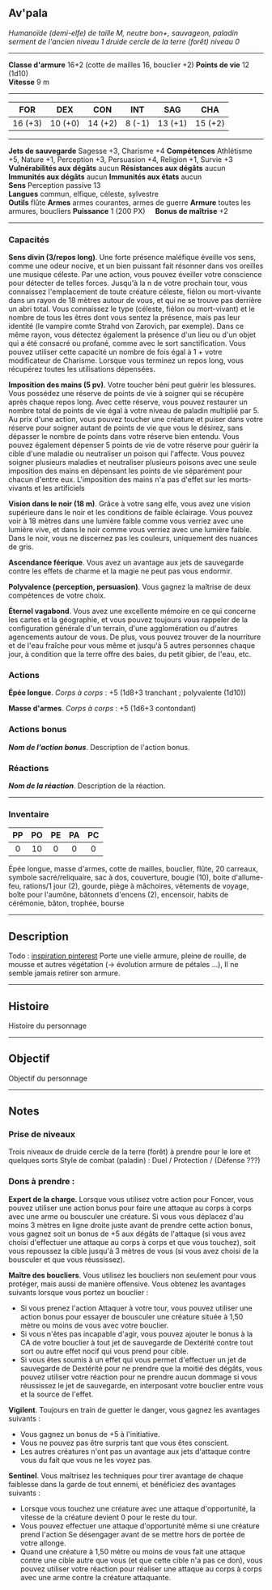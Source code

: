 ## Av'pala
*Humanoïde (demi-elfe) de taille M, neutre bon+, sauvageon, paladin serment de l'ancien niveau 1 druide cercle de la terre (forêt) niveau 0*
___
**Classe d'armure** 16+2 (cotte de mailles 16, bouclier +2) 
**Points de vie** 12 (1d10)  
**Vitesse** 9 m  
___

| FOR     | DEX     | CON     | INT    | SAG     | CHA     |
| ------- | ------- | ------- | ------ | ------- | ------- |
| 16 (+3) | 10 (+0) | 14 (+2) | 8 (-1) | 13 (+1) | 15 (+2) |
___
**Jets de sauvegarde** Sagesse +3, Charisme +4
**Compétences** Athlétisme +5, Nature +1, Perception +3, Persuasion +4, Religion +1, Survie +3
**Vulnérabilités aux dégâts** aucun
**Résistances aux dégâts** aucun
**Immunités aux dégâts** aucun
**Immunités aux états** aucun  
**Sens**  Perception passive 13  
**Langues** commun, elfique, céleste, sylvestre  
**Outils** flûte
**Armes** armes courantes, armes de guerre
**Armure** toutes les armures, boucliers
**Puissance** 1 (200 PX)     **Bonus de maîtrise** +2  
___
### Capacités
**Sens divin (3/repos long)**. Une forte présence maléfique éveille vos sens, comme une odeur nocive, et un bien puissant fait résonner dans vos oreilles une musique céleste. Par une action, vous pouvez éveiller votre conscience pour détecter de telles forces. Jusqu'à la n de votre prochain tour, vous connaissez l'emplacement de toute créature céleste, fiélon ou mort-vivante dans un rayon de 18 mètres autour de vous, et qui ne se trouve pas derrière un abri total. Vous connaissez le type (céleste, fiélon ou mort-vivant) et le nombre de tous les êtres dont vous sentez la présence, mais pas leur identité (le vampire comte Strahd von Zarovich, par exemple). Dans ce même rayon, vous détectez également la présence d'un lieu ou d'un objet qui a été consacré ou profané, comme avec le sort sanctification. Vous pouvez utiliser cette capacité un nombre de fois égal à 1 + votre modificateur de Charisme. Lorsque vous terminez un repos long, vous récupérez toutes les utilisations dépensées.

**Imposition des mains (5 pv)**. Votre toucher béni peut guérir les blessures. Vous possédez une réserve de points de vie à soigner qui se récupère après chaque repos long. Avec cette réserve, vous pouvez restaurer un nombre total de points de vie égal à votre niveau de paladin multiplié par 5. Au prix d'une action, vous pouvez toucher une créature et puiser dans votre réserve pour soigner autant de points de vie que vous le désirez, sans dépasser le nombre de points dans votre réserve bien entendu. Vous pouvez également dépenser 5 points de vie de votre réserve pour guérir la cible d'une maladie ou neutraliser un poison qui l'affecte. Vous pouvez soigner plusieurs maladies et neutraliser plusieurs poisons avec une seule imposition des mains en dépensant les points de vie séparément pour chacun d'entre eux. L'imposition des mains n'a pas d'effet sur les morts-vivants et les artificiels

**Vision dans le noir (18 m)**. Grâce à votre sang elfe, vous avez une vision supérieure dans le noir et les conditions de faible éclairage. Vous pouvez voir à 18 mètres dans une lumière faible comme vous verriez avec une lumière vive, et dans le noir comme vous verriez avec une lumière faible. Dans le noir, vous ne discernez pas les couleurs, uniquement des nuances de gris.

**Ascendance féerique**. Vous avez un avantage aux jets de sauvegarde contre les effets de charme et la magie ne peut pas vous endormir.

**Polyvalence (perception, persuasion)**. Vous gagnez la maîtrise de deux compétences de votre choix.

**Éternel vagabond**. Vous avez une excellente mémoire en ce qui concerne les cartes et la géographie, et vous pouvez toujours vous rappeler de la configuration générale d'un terrain, d'une agglomération ou d'autres agencements autour de vous. De plus, vous pouvez trouver de la nourriture et de l'eau fraîche pour vous même et jusqu'à 5 autres personnes chaque jour, à condition que la terre offre des baies, du petit gibier, de l'eau, etc.

### Actions
**Épée longue**. _Corps à corps_ : +5 (1d8+3 tranchant ; polyvalente (1d10))  

**Masse d'armes**. _Corps à corps_ : +5 (1d6+3 contondant)

### Actions bonus
***Nom de l'action bonus***. Description de l'action bonus.  

### Réactions
***Nom de la réaction***. Description de la réaction.  

___
### Inventaire
| PP  | PO  | PE  | PA  | PC  |
| :-: | :-: | :-: | :-: | :-: |
|  0  | 10  |  0  |  0  |  0  |
Épée longue, masse d'armes, cotte de mailles, bouclier, flûte, 20 carreaux, symbole sacré/reliquaire, sac à dos, couverture, bougie (10), boite d'allume-feu, rations/1 jour (2), gourde, piège à mâchoires, vêtements de voyage, boîte pour l'aumône, bâtonnets d'encens (2), encensoir, habits de cérémonie, bâton, trophée, bourse
___
## Description
Todo : [inspiration pinterest](https://www.pinterest.fr/sachachauvel/ava-oath-of-the-ancient/)
Porte une vielle armure, pleine de rouille, de mousse et autres végétation (-> évolution armure de pétales ...), Il ne semble jamais retirer son armure.
___
## Histoire
Histoire du personnage
___
## Objectif
Objectif du personnage
___
## Notes
### Prise de niveaux
Trois niveaux de druide cercle de la terre (forêt) à prendre pour le lore et quelques sorts
Style de combat (paladin) : Duel / Protection / (Défense ???)

### Dons à prendre :
**Expert de la charge**. Lorsque vous utilisez votre action pour Foncer, vous pouvez utiliser une action bonus pour faire une attaque au corps à corps avec une arme ou bousculer une créature. Si vous vous déplacez d'au moins 3 mètres en ligne droite juste avant de prendre cette action bonus, vous gagnez soit un bonus de +5 aux dégâts de l'attaque (si vous avez choisi d'effectuer une attaque au corps à corps et que vous touchez), soit vous repoussez la cible jusqu'à 3 mètres de vous (si vous avez choisi de la bousculer et que vous réussissez).

**Maître des boucliers**. Vous utilisez les boucliers non seulement pour vous protéger, mais aussi de manière offensive. Vous obtenez les avantages suivants lorsque vous portez un bouclier : 
- Si vous prenez l'action Attaquer à votre tour, vous pouvez utiliser une action bonus pour essayer de bousculer une créature située à 1,50 mètre ou moins de vous avec votre bouclier. 
- Si vous n'êtes pas incapable d'agir, vous pouvez ajouter le bonus à la CA de votre bouclier à tout jet de sauvegarde de Dextérité contre tout sort ou autre effet nocif qui vous prend pour cible. 
- Si vous êtes soumis à un effet qui vous permet d'effectuer un jet de sauvegarde de Dextérité pour ne prendre que la moitié des dégâts, vous pouvez utiliser votre réaction pour ne prendre aucun dommage si vous réussissez le jet de sauvegarde, en interposant votre bouclier entre vous et la source de l'effet.

**Vigilent**. Toujours en train de guetter le danger, vous gagnez les avantages suivants : 
- Vous gagnez un bonus de +5 à l'initiative. 
- Vous ne pouvez pas être surpris tant que vous êtes conscient. 
- Les autres créatures n'ont pas un avantage aux jets d'attaque contre vous du fait que vous ne les voyez pas.

**Sentinel**. Vous maîtrisez les techniques pour tirer avantage de chaque faiblesse dans la garde de tout ennemi, et bénéficiez des avantages suivants : 
- Lorsque vous touchez une créature avec une attaque d'opportunité, la vitesse de la créature devient 0 pour le reste du tour. 
- Vous pouvez effectuer une attaque d'opportunité même si une créature prend l'action Se désengager avant de se mettre hors de portée de votre allonge. 
- Quand une créature à 1,50 mètre ou moins de vous fait une attaque contre une cible autre que vous (et que cette cible n'a pas ce don), vous pouvez utiliser votre réaction pour réaliser une attaque au corps à corps avec une arme contre la créature attaquante.